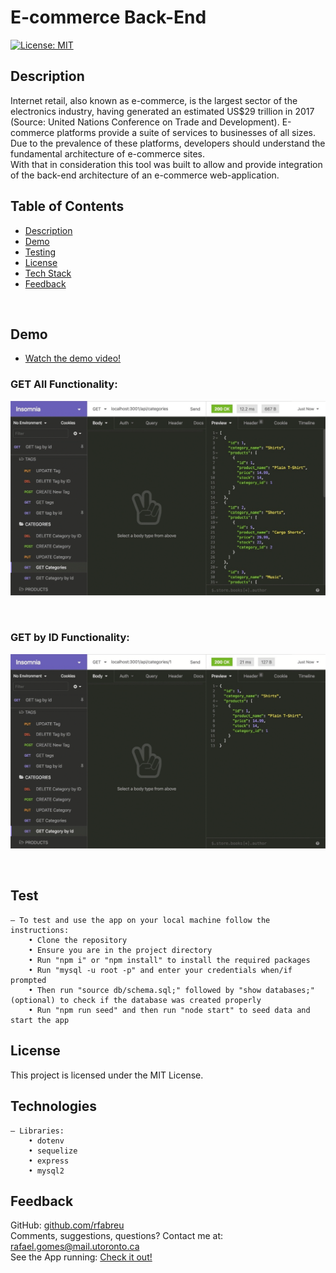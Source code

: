 # E-commerce Back-End

[![License: MIT](https://img.shields.io/badge/License-MIT-blue.svg)](https://opensource.org/licenses/MIT)

## Description

Internet retail, also known as e-commerce, is the largest sector of the electronics industry, having generated an estimated US$29 trillion in 2017 (Source: United Nations Conference on Trade and Development). E-commerce platforms provide a suite of services to businesses of all sizes. Due to the prevalence of these platforms, developers should understand the fundamental architecture of e-commerce sites. <br />
With that in consideration this tool was built to allow and provide integration of the back-end architecture of an e-commerce web-application.

## Table of Contents

- [Description](#description)
- [Demo](#demo)
- [Testing](#test)
- [License](#license)
- [Tech Stack](#technologies)
- [Feedback](#feedback)

<br />

## Demo

- [Watch the demo video!](https://drive.google.com/file/d/1zcpWxL9e6jxq0ZeszioCXEEX5C5KFqrG/view)

### GET All Functionality:

![Desktop](./public/assets/images/get_all.gif)

<br />

### GET by ID Functionality:

![Mobile](./public/assets/images/get_by_id.gif)

<br />

## Test

    – To test and use the app on your local machine follow the instructions:
        • Clone the repository
        • Ensure you are in the project directory
        • Run "npm i" or "npm install" to install the required packages
        • Run "mysql -u root -p" and enter your credentials when/if prompted
        • Then run "source db/schema.sql;" followed by "show databases;" (optional) to check if the database was created properly
        • Run "npm run seed" and then run "node start" to seed data and start the app

## License

This project is licensed under the MIT License.

## Technologies

    – Libraries:
        • dotenv
        • sequelize
        • express
        • mysql2

## Feedback

GitHub: [github.com/rfabreu](https://github.com/rfabreu) <br />
Comments, suggestions, questions? Contact me at: [rafael.gomes@mail.utoronto.ca](mailto:rafael.gomes@mail.utoronto.ca) <br />
See the App running: [Check it out!](https://drive.google.com/file/d/1zcpWxL9e6jxq0ZeszioCXEEX5C5KFqrG/view)